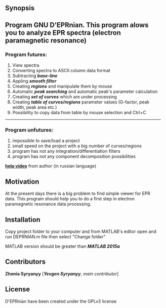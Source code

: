 ## Synopsis
Program **GNU D'EPRnian**.
This program alows you to analyze EPR spectra (electron paramagnetic resonance)
---
### Program futures: 
1. View spectra
1. Converting spectra to ASCII column data format
1. Subtracting **_base-line_**
1. Appling **_smooth filter_**
1. Creating **_regions_** and manipulate them by mouse
1. Automatic **_peak searching_** and automatic peak's parameter calculation
1. Creating **_set of curves_** which are under processing
1. Creating **_table of curves/regions_** parameter values (G-factor, peak width, peak area etc.)
1. Possibility to copy data from table by mouse selection and Ctrl+C
---
### Program unfutures: 
1. impossible to save/load a project
1. small speed on the project with a big number of curves/regions
1. program has not any integration/differentiation filters
1. program has not any component decomposition possibilities
 
[**help video**](https://www.youtube.com/watch?v=R-C4jZMzymw) from author (in russian language)

## Motivation

At the present days there is a big problem to find simple viewer for EPR data. This program should help you to do a first step in electron paramagnetic resonance data processing.

## Installation

Copy project folder to your computer and from MATLAB's editor open and run DEPRNIAN.m file then select "Change folder"

MATLAB version should be greater than **_MATLAB 2015a_**

## Contributors

**Zhenia Syryanyy** [_**Yevgen Syryanyy**_, _main contributor_]

## License

D'EPRnian have been created under the GPLv3 license
